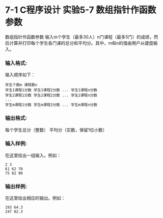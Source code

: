 # 7-1 C程序设计 实验5-7 数组指针作函数参数

数组指针作函数参数
输入m个学生（最多30人）n门课程（最多5门）的成绩，然后计算并打印每个学生各门课的总分和平均分。其中，m和n的值由用户从键盘输入。

### 输入格式:
输入顺序如下：
```
学生个数m 课程数n
学生1课程1分数 学生1课程2分数 ... 学生1课程n分数
学生2课程1分数 学生2课程2分数 ... 学生2课程n分数
...
学生m课程1分数 学生m课程2分数 ... 学生m课程n分数
```
### 输出格式:

每个学生总分（整数） 平均分（实数，保留1位小数）


### 输入样例:

在这里给出一组输入。例如：

```in
2 3
61 62 70
75 82 90
```

### 输出样例:

在这里给出相应的输出。例如：

```out
193 64.3
247 82.3
```

